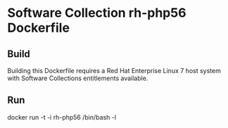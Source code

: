 Software Collection rh-php56 Dockerfile
=======================================

Build
-----

Building this Dockerfile requires a Red Hat Enterprise Linux 7 host
system with Software Collections entitlements available.

Run
---

docker run -t -i rh-php56 /bin/bash -l